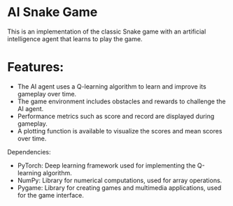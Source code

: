 # AI Snake Game

This is an implementation of the classic Snake game with an artificial intelligence agent that learns to play the game.

# Features:
- The AI agent uses a Q-learning algorithm to learn and improve its gameplay over time.
- The game environment includes obstacles and rewards to challenge the AI agent.
- Performance metrics such as score and record are displayed during gameplay.
- A plotting function is available to visualize the scores and mean scores over time.

Dependencies:
- PyTorch: Deep learning framework used for implementing the Q-learning algorithm.
- NumPy: Library for numerical computations, used for array operations.
- Pygame: Library for creating games and multimedia applications, used for the game interface.
